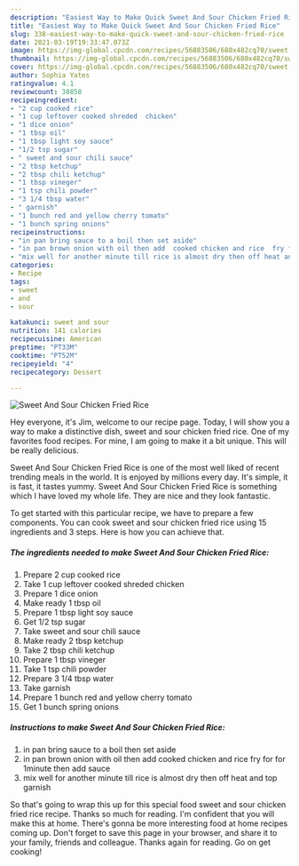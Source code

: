 ```yaml
---
description: "Easiest Way to Make Quick Sweet And Sour Chicken Fried Rice"
title: "Easiest Way to Make Quick Sweet And Sour Chicken Fried Rice"
slug: 338-easiest-way-to-make-quick-sweet-and-sour-chicken-fried-rice
date: 2021-03-19T19:33:47.073Z
image: https://img-global.cpcdn.com/recipes/56883506/680x482cq70/sweet-and-sour-chicken-fried-rice-recipe-main-photo.jpg
thumbnail: https://img-global.cpcdn.com/recipes/56883506/680x482cq70/sweet-and-sour-chicken-fried-rice-recipe-main-photo.jpg
cover: https://img-global.cpcdn.com/recipes/56883506/680x482cq70/sweet-and-sour-chicken-fried-rice-recipe-main-photo.jpg
author: Sophia Yates
ratingvalue: 4.1
reviewcount: 38858
recipeingredient:
- "2 cup cooked rice"
- "1 cup leftover cooked shreded  chicken"
- "1 dice onion"
- "1 tbsp oil"
- "1 tbsp light soy sauce"
- "1/2 tsp sugar"
- " sweet and sour chili sauce"
- "2 tbsp ketchup"
- "2 tbsp chili ketchup"
- "1 tbsp vineger"
- "1 tsp chili powder"
- "3 1/4 tbsp water"
- " garnish"
- "1 bunch red and yellow cherry tomato"
- "1 bunch spring onions"
recipeinstructions:
- "in pan bring sauce to a boil then set aside"
- "in pan brown onion with oil then add  cooked chicken and rice  fry for for 1minute then add sauce"
- "mix well for another minute till rice is almost dry then off heat and top garnish"
categories:
- Recipe
tags:
- sweet
- and
- sour

katakunci: sweet and sour 
nutrition: 141 calories
recipecuisine: American
preptime: "PT33M"
cooktime: "PT52M"
recipeyield: "4"
recipecategory: Dessert

---
```



![Sweet And Sour Chicken Fried Rice](https://img-global.cpcdn.com/recipes/56883506/680x482cq70/sweet-and-sour-chicken-fried-rice-recipe-main-photo.jpg)

Hey everyone, it's Jim, welcome to our recipe page. Today, I will show you a way to make a distinctive dish, sweet and sour chicken fried rice. One of my favorites food recipes. For mine, I am going to make it a bit unique. This will be really delicious.

Sweet And Sour Chicken Fried Rice is one of the most well liked of recent trending meals in the world. It is enjoyed by millions every day. It's simple, it is fast, it tastes yummy. Sweet And Sour Chicken Fried Rice is something which I have loved my whole life. They are nice and they look fantastic.




To get started with this particular recipe, we have to prepare a few components. You can cook sweet and sour chicken fried rice using 15 ingredients and 3 steps. Here is how you can achieve that.

<!--inarticleads1-->

##### The ingredients needed to make Sweet And Sour Chicken Fried Rice:

1. Prepare 2 cup cooked rice
1. Take 1 cup leftover cooked shreded  chicken
1. Prepare 1 dice onion
1. Make ready 1 tbsp oil
1. Prepare 1 tbsp light soy sauce
1. Get 1/2 tsp sugar
1. Take  sweet and sour chili sauce
1. Make ready 2 tbsp ketchup
1. Take 2 tbsp chili ketchup
1. Prepare 1 tbsp vineger
1. Take 1 tsp chili powder
1. Prepare 3 1/4 tbsp water
1. Take  garnish
1. Prepare 1 bunch red and yellow cherry tomato
1. Get 1 bunch spring onions




<!--inarticleads2-->

##### Instructions to make Sweet And Sour Chicken Fried Rice:

1. in pan bring sauce to a boil then set aside
1. in pan brown onion with oil then add  cooked chicken and rice  fry for for 1minute then add sauce
1. mix well for another minute till rice is almost dry then off heat and top garnish




So that's going to wrap this up for this special food sweet and sour chicken fried rice recipe. Thanks so much for reading. I'm confident that you will make this at home. There's gonna be more interesting food at home recipes coming up. Don't forget to save this page in your browser, and share it to your family, friends and colleague. Thanks again for reading. Go on get cooking!
